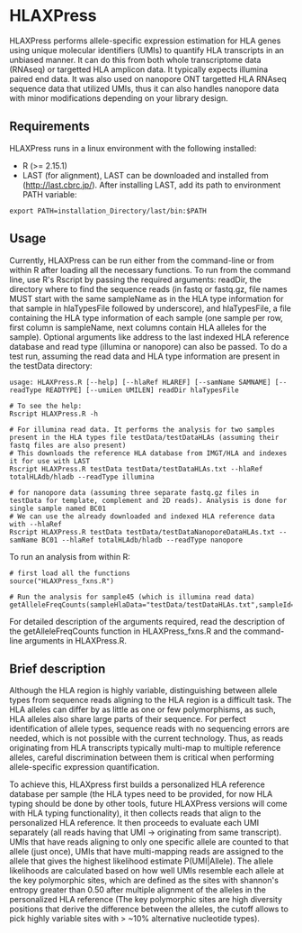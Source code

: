 # HLAXPress
HLAXPress performs allele-specific expression estimation for HLA genes using unique molecular identifiers (UMIs) to quantify HLA transcripts in an unbiased manner. It can do this from both whole transcriptome data (RNAseq) or targetted HLA amplicon data. It typically expects illumina paired end data. It was also used on nanopore ONT targetted HLA RNAseq sequence data that utilized UMIs, thus it can also handles nanopore data with minor modifications depending on your library design. 


## Requirements
HLAXPress runs in a linux environment with the following installed:
- R (>= 2.15.1)
- LAST (for alignment), LAST can be downloaded and installed from (http://last.cbrc.jp/). After installing LAST, add its path to environment PATH variable:  

```
export PATH=installation_Directory/last/bin:$PATH
```

## Usage
Currently, HLAXPress can be run either from the command-line or from within R after loading all the necessary functions. To run from the command line, use R's Rscript by passing the required arguments: readDir, the directory where to find the sequence reads (in fastq or fastq.gz, file names MUST start with the same sampleName as in the HLA type information for that sample in hlaTypesFile followed by underscore), and hlaTypesFile, a file containing the HLA type information of each sample (one sample per row, first column is sampleName, next columns contain HLA alleles for the sample). Optional arguments like address to the last indexed HLA reference database and read type (illumina or nanopore) can also be passed. To do a test run, assuming the read data and HLA type information are present in the testData directory:  

```
usage: HLAXPress.R [--help] [--hlaRef HLAREF] [--samName SAMNAME] [--readType READTYPE] [--umiLen UMILEN] readDir hlaTypesFile

# To see the help:
Rscript HLAXPress.R -h

# For illumina read data. It performs the analysis for two samples present in the HLA types file testData/testDataHLAs (assuming their fastq files are also present)
# This downloads the reference HLA database from IMGT/HLA and indexes it for use with LAST
Rscript HLAXPress.R testData testData/testDataHLAs.txt --hlaRef totalHLAdb/hladb --readType illumina

# for nanopore data (assuming three separate fastq.gz files in testData for template, complement and 2D reads). Analysis is done for single sample named BC01
# We can use the already downloaded and indexed HLA reference data with --hlaRef
Rscript HLAXPress.R testData testData/testDataNanoporeDataHLAs.txt --samName BC01 --hlaRef totalHLAdb/hladb --readType nanopore

```
To run an analysis from within R:

```
# first load all the functions
source("HLAXPress_fxns.R")

# Run the analysis for sample45 (which is illumina read data)
getAlleleFreqCounts(sampleHlaData="testData/testDataHLAs.txt",sampleId="sample45",IlluminaDir="testData/testData")
```
For detailed description of the arguments required, read the description of the getAlleleFreqCounts function in HLAXPress_fxns.R and the command-line arguments in HLAXPress.R. 


## Brief description
Although the HLA region is highly variable, distinguishing between allele types from sequence reads aligning to the HLA region is a difficult task. The HLA alleles can differ by as little as one or few polymorphisms, as such, HLA alleles also share large parts of their sequence. For perfect identification of allele types, sequence reads with no sequencing errors are needed, which is not possible with the current technology. Thus, as reads originating from HLA transcripts typically multi-map to multiple reference alleles, careful discrimination between them is critical when performing allele-specific expression quantification. 

To achieve this, HLAXpress first builds a personalized HLA reference database per sample (the HLA types need to be provided, for now HLA typing should be done by other tools, future HLAXPress versions will come with HLA typing functionality), it then collects reads that align to the personalized HLA reference. It then proceeds to evaluate each UMI separately (all reads having that UMI -> originating from same transcript). UMIs that have reads aligning to only one specific allele are counted to that allele (just once), UMIs that have multi-mapping reads are assigned to the allele that gives the highest likelihood estimate P(UMI|Allele). The allele likelihoods are calculated based on how well UMIs resemble each allele at the key polymorphic sites, which are defined as the sites with shannon's entropy greater than 0.50 after multiple alignment of the alleles in the personalized HLA reference (The key polymorphic sites are high diversity positions that derive the difference between the alleles, the cutoff allows to pick highly variable sites with > ~10% alternative nucleotide types).


